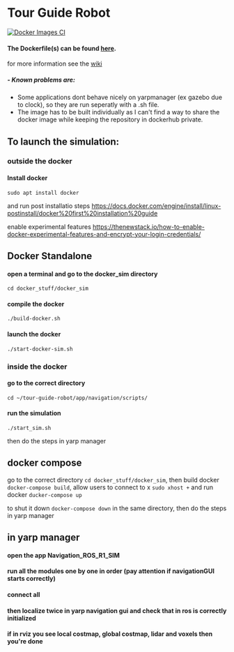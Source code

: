 # Tour Guide Robot

[![Docker Images CI](https://github.com/hsp-iit/tour-guide-robot/actions/workflows/main.yml/badge.svg)](https://github.com/hsp-iit/tour-guide-robot/actions/workflows/main.yml)

#### The Dockerfile(s) can be found [here](https://github.com/hsp-iit/tour-guide-robot/tree/master/docker_stuff).

for more information see the [wiki](https://github.com/hsp-iit/tour-guide-robot/wiki)
##### - Known problems are:
- Some applications dont behave nicely on yarpmanager (ex gazebo due to clock), so they are run seperatly with a .sh file.
- The image has to be built individually as I can't find a way to share the docker image while keeping the repository in dockerhub private.

## To launch the simulation:

### outside the docker 

#### Install docker
`sudo apt install docker`

and run post installatio steps https://docs.docker.com/engine/install/linux-postinstall/docker%20first%20installation%20guide

enable experimental features https://thenewstack.io/how-to-enable-docker-experimental-features-and-encrypt-your-login-credentials/

## Docker Standalone

#### open a terminal and go to the docker_sim directory
`cd docker_stuff/docker_sim`

#### compile the docker
`./build-docker.sh`

#### launch the docker
`./start-docker-sim.sh`

### inside the docker

#### go to the correct directory
`cd ~/tour-guide-robot/app/navigation/scripts/`

#### run the simulation
`./start_sim.sh`

then do the steps in yarp manager

## docker compose

go to the correct directory `cd docker_stuff/docker_sim`, then build docker `docker-compose build`, allow users to connect to x `sudo xhost +` and run docker `ducker-compose up`

to shut it down `docker-compose down` in the same directory, then do the steps in yarp manager


## in yarp manager

#### open the app **Navigation_ROS_R1_SIM**

#### run all the modules one by one in order (pay attention if navigationGUI starts correctly)

#### connect all

#### then localize twice in yarp navigation gui and check that in ros is correctly initialized

#### if in rviz you see local costmap, global costmap, lidar and voxels then you're done
